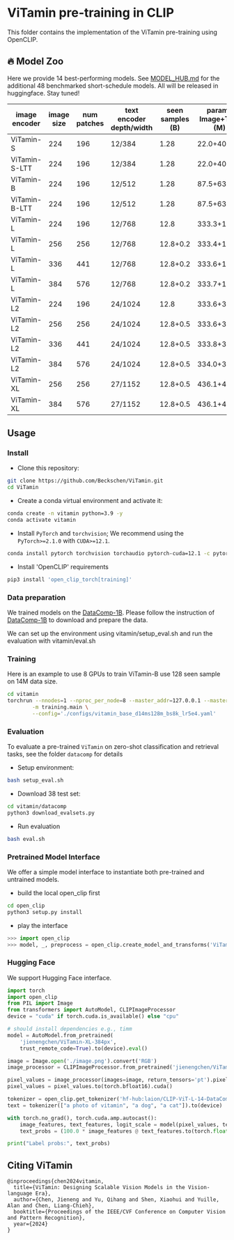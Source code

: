# ViTamin pre-training in CLIP

This folder contains the implementation of the ViTamin pre-training using OpenCLIP.

## 🔥 Model Zoo
Here we provide 14 best-performing models. See [MODEL_HUB.md](./ViTamin/MODEL_HUB.md) for the additional 48 benchmarked short-schedule models. All will be released in huggingface. Stay tuned!

| image encoder | image size | num patches | text encoder depth/width | seen samples (B) | params Image+Text (M) | MACs Image+Text (G) | ImageNet Acc. | avg. 38 datasets | download |
|---------------|------------|-------------|--------------------------|-------------------|----------------------------------|----------------------|---------------|------------------|-----------------------|
| ViTamin-S     | 224        | 196         | 12/384                   | 1.28              | 22.0+40.4                       | 5.50+1.64            | 62.2          | 53.2             | [[checkpoint]](google.com)                |
| ViTamin-S-LTT  | 224       | 196         | 12/384                   | 1.28              | 22.0+40.4                       | 5.50+1.64            | 63.4          |54.6              | [[checkpoint]](google.com)                | 
| ViTamin-B     | 224        | 196         | 12/512                   | 1.28              | 87.5+63.4                       | 21.8+2.9             | 68.9          | 57.7             | [[checkpoint]](google.com)                  |
| ViTamin-B-LTT  | 224       | 196         | 12/512                   | 1.28              | 87.5+63.4                       | 21.8+2.9             | 70.8          | 59.4             | [[checkpoint]](google.com)                  |
| ViTamin-L     | 224        | 196         | 12/768                   | 12.8              | 333.3+123.7                     | 72.6+6.6             | 80.8          | 66.7             | [[checkpoint]](google.com)                  |
| ViTamin-L     | 256        | 256         | 12/768                   | 12.8+0.2          | 333.4+123.7                     | 94.8+6.6             | 81.2          | 67.0             | [[checkpoint]](google.com)                  | 
| ViTamin-L     | 336        | 441         | 12/768                   | 12.8+0.2          | 333.6+123.7                     | 163.4+6.6            | 81.6          | 67.0             | [[checkpoint]](google.com)                  | 
| ViTamin-L     | 384        | 576         | 12/768                   | 12.8+0.2          | 333.7+123.7                     | 213.4+6.6            | 81.8          | 67.2             | [[checkpoint]](google.com)                  | 
| ViTamin-L2    | 224        | 196         | 24/1024                  | 12.8              | 333.6+354.0                     | 72.6+23.3            | 80.9          | 66.4             | [[checkpoint]](google.com)                  | 
| ViTamin-L2    | 256        | 256         | 24/1024                  | 12.8+0.5          | 333.6+354.0                     | 94.8+23.3            | 81.5          | 67.4             | [[checkpoint]](google.com)                  | 
| ViTamin-L2    | 336        | 441         | 24/1024                  | 12.8+0.5          | 333.8+354.0                     | 163.4+23.3           | 81.8          | 67.8             | [[checkpoint]](google.com)                  | 
| ViTamin-L2    | 384        | 576         | 24/1024                  | 12.8+0.5          | 334.0+354.0                     | 213.4+23.3           | 82.1          | 68.1             | [[checkpoint]](google.com)                  | 
| ViTamin-XL    | 256        | 256         | 27/1152                  | 12.8+0.5          | 436.1+488.7                     | 125.3+33.1           | 81.9          | 67.7             | [[checkpoint]](google.com)                  | 
| ViTamin-XL    | 384        | 576         | 27/1152                  | 12.8+0.5          | 436.1+488.7                     | 125.3+33.1           | 82.6          | 68.1             | [[checkpoint]](google.com)                  | 
## Usage
### Install

- Clone this repository:

```bash
git clone https://github.com/Beckschen/ViTamin.git
cd ViTamin
```

- Create a conda virtual environment and activate it:

```bash
conda create -n vitamin python=3.9 -y
conda activate vitamin
```

- Install `PyTorch` and `torchvision`; We recommend using the  `PyTorch>=2.1.0`  with `CUDA>=12.1`.


```bash
conda install pytorch torchvision torchaudio pytorch-cuda=12.1 -c pytorch -c nvidia
```

- Install 'OpenCLIP' requirements

```bash
pip3 install 'open_clip_torch[training]'
```

### Data preparation

We trained models on the [DataComp-1B](https://github.com/mlfoundations/datacomp). Please follow the instruction of [DataComp-1B](https://github.com/mlfoundations/datacomp) to download and prepare the data. 

We can set up the environment using vitamin/setup_eval.sh and run the evaluation with vitamin/eval.sh

### Training
Here is an example to use 8 GPUs to train ViTamin-B use 128 seen sample on 14M data size.

```bash
cd vitamin
torchrun --nnodes=1 --nproc_per_node=8 --master_addr=127.0.0.1 --master_port=9999 --node_rank=0 \
        -m training.main \
        --config='./configs/vitamin_base_d14ms128m_bs8k_lr5e4.yaml'
```



### Evaluation

To evaluate a pre-trained `ViTamin` on zero-shot classification and retrieval tasks, see the folder `datacomp` for details

- Setup environment:
```bash
bash setup_eval.sh
```

- Download 38 test set:
```bash
cd vitamin/datacomp
python3 download_evalsets.py
```

- Run evaluation
```bash
bash eval.sh
```

### Pretrained Model Interface

We offer a simple model interface to instantiate both pre-trained and untrained models.

- build the local open_clip first
```bash
cd open_clip
python3 setup.py install
```
- play the interface
```python
>>> import open_clip
>>> model, _, preprocess = open_clip.create_model_and_transforms('ViTamin-L2', pretrained='~/vitmain_l_datacomp1b_s13b_b90k.bin')
```

### Hugging Face

We support Hugging Face interface.

```python
import torch
import open_clip
from PIL import Image
from transformers import AutoModel, CLIPImageProcessor
device = "cuda" if torch.cuda.is_available() else "cpu"

# should install dependencies e.g., timm
model = AutoModel.from_pretrained(
    'jienengchen/ViTamin-XL-384px',
    trust_remote_code=True).to(device).eval()

image = Image.open('./image.png').convert('RGB')
image_processor = CLIPImageProcessor.from_pretrained('jienengchen/ViTamin-XL-384px')

pixel_values = image_processor(images=image, return_tensors='pt').pixel_values
pixel_values = pixel_values.to(torch.bfloat16).cuda()

tokenizer = open_clip.get_tokenizer('hf-hub:laion/CLIP-ViT-L-14-DataComp.XL-s13B-b90K')
text = tokenizer(["a photo of vitamin", "a dog", "a cat"]).to(device)

with torch.no_grad(), torch.cuda.amp.autocast():
    image_features, text_features, logit_scale = model(pixel_values, text)
    text_probs = (100.0 * image_features @ text_features.to(torch.float).T).softmax(dim=-1)

print("Label probs:", text_probs) 

```

## Citing ViTamin

```
@inproceedings{chen2024vitamin,
  title={ViTamin: Designing Scalable Vision Models in the Vision-language Era},
  author={Chen, Jieneng and Yu, Qihang and Shen, Xiaohui and Yuille, Alan and Chen, Liang-Chieh},
  booktitle={Proceedings of the IEEE/CVF Conference on Computer Vision and Pattern Recognition},
  year={2024}
}
```
